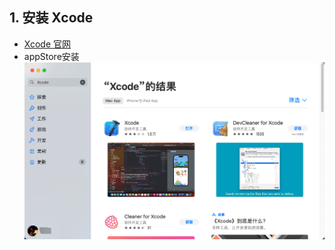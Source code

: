 ## 1. 安装 Xcode

- [Xcode 官网](https://www.macupdate.com/app/mac/13621/xcode)
- appStore安装
![appStore](../../assets/expansion/image/Xcode/1-appStoreSearch.png)